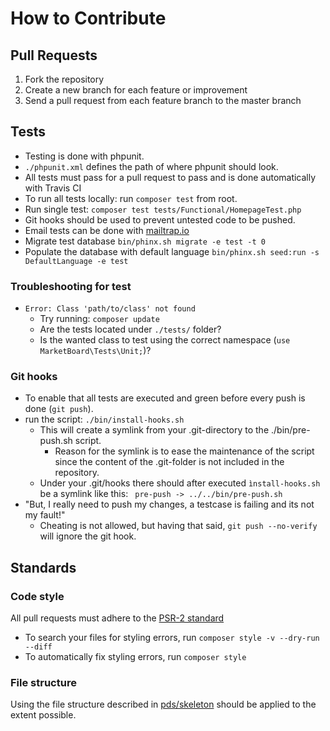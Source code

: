 # How to Contribute

## Pull Requests
1. Fork the repository
2. Create a new branch for each feature or improvement
3. Send a pull request from each feature branch to the master branch

## Tests
* Testing is done with phpunit.
* `./phpunit.xml` defines the path of where phpunit should look.
* All tests must pass for a pull request to pass and is done automatically with Travis CI
* To run all tests locally: run `composer test` from root.
* Run single test: `composer test tests/Functional/HomepageTest.php`
* Git hooks should be used to prevent untested code to be pushed.
* Email tests can be done with [mailtrap.io](https://mailtrap.io)
* Migrate test database `bin/phinx.sh migrate -e test -t 0` 
* Populate the database with default language `bin/phinx.sh seed:run -s DefaultLanguage -e test`

### Troubleshooting for test
* `Error: Class 'path/to/class' not found`
  * Try running: `composer update`
  * Are the tests located under `./tests/` folder?
  * Is the wanted class to test using the correct namespace (`use MarketBoard\Tests\Unit;`)?

### Git hooks
* To enable that all tests are executed and green before every push is done (`git push`).
* run the script: `./bin/install-hooks.sh`
  * This will create a symlink from your .git-directory to the ./bin/pre-push.sh script.
    * Reason for the symlink is to ease the maintenance of the script since the content of the .git-folder is not included in the repository.
  * Under your .git/hooks there should after executed `ìnstall-hooks.sh` be a symlink like this: ` pre-push -> ../../bin/pre-push.sh`
* "But, I really need to push my changes, a testcase is failing and its not my fault!"
  * Cheating is not allowed, but having that said, `git push --no-verify` will ignore the git hook.

## Standards
### Code style
All pull requests must adhere to the [PSR-2 standard](https://www.php-fig.org/psr/psr-2/)
* To search your files for styling errors, run `composer style -v --dry-run --diff`
* To automatically fix styling errors, run `composer style`


### File structure
Using the file structure described in [pds/skeleton](https://github.com/php-pds/skeleton) should be applied to the extent possible.
